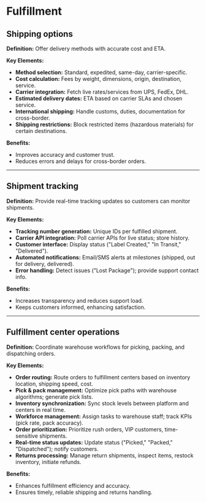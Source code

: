 # Fulfillment

## Shipping options

**Definition:** Offer delivery methods with accurate cost and ETA.

**Key Elements:**

- **Method selection:** Standard, expedited, same-day, carrier-specific.
- **Cost calculation:** Fees by weight, dimensions, origin, destination, service.
- **Carrier integration:** Fetch live rates/services from UPS, FedEx, DHL.
- **Estimated delivery dates:** ETA based on carrier SLAs and chosen service.
- **International shipping:** Handle customs, duties, documentation for cross-border.
- **Shipping restrictions:** Block restricted items (hazardous materials) for certain destinations.

**Benefits:**
- Improves accuracy and customer trust.
- Reduces errors and delays for cross-border orders.

---

## Shipment tracking

**Definition:** Provide real-time tracking updates so customers can monitor shipments.

**Key Elements:**

- **Tracking number generation:** Unique IDs per fulfilled shipment.
- **Carrier API integration:** Poll carrier APIs for live status; store history.
- **Customer interface:** Display status ("Label Created," "In Transit," "Delivered").
- **Automated notifications:** Email/SMS alerts at milestones (shipped, out for delivery, delivered).
- **Error handling:** Detect issues ("Lost Package"); provide support contact info.

**Benefits:**
- Increases transparency and reduces support load.
- Keeps customers informed, enhancing satisfaction.

---

## Fulfillment center operations

**Definition:** Coordinate warehouse workflows for picking, packing, and dispatching orders.

**Key Elements:**

- **Order routing:** Route orders to fulfillment centers based on inventory location, shipping speed, cost.
- **Pick & pack management:** Optimize pick paths with warehouse algorithms; generate pick lists.
- **Inventory synchronization:** Sync stock levels between platform and centers in real time.
- **Workforce management:** Assign tasks to warehouse staff; track KPIs (pick rate, pack accuracy).
- **Order prioritization:** Prioritize rush orders, VIP customers, time-sensitive shipments.
- **Real-time status updates:** Update status ("Picked," "Packed," "Dispatched"); notify customers.
- **Returns processing:** Manage return shipments, inspect items, restock inventory, initiate refunds.

**Benefits:**
- Enhances fulfillment efficiency and accuracy.
- Ensures timely, reliable shipping and returns handling.

